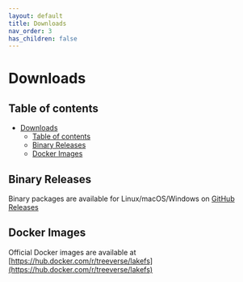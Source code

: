 ```yaml
---
layout: default
title: Downloads
nav_order: 3
has_children: false
---
```


# Downloads

## Table of contents
- [Downloads](#downloads)
  - [Table of contents](#table-of-contents)
  - [Binary Releases](#binary-releases)
  - [Docker Images](#docker-images)

## Binary Releases

Binary packages are available for Linux/macOS/Windows on [GitHub Releases](https://github.com/treeverse/lakeFS/releases)

## Docker Images

Official Docker images are available at [https://hub.docker.com/r/treeverse/lakefs](https://hub.docker.com/r/treeverse/lakefs)

